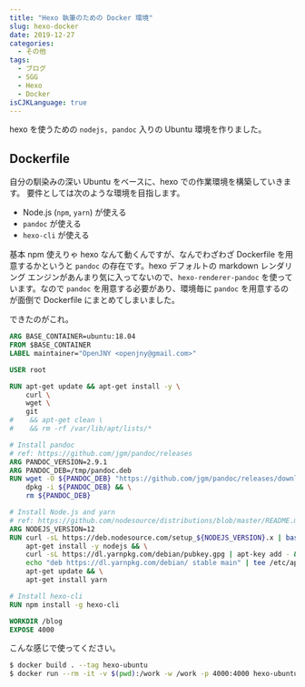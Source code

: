 ```yaml
---
title: "Hexo 執筆のための Docker 環境"
slug: hexo-docker
date: 2019-12-27
categories:
  - その他
tags:
  - ブログ
  - SGG
  - Hexo
  - Docker
isCJKLanguage: true
---
```


hexo を使うための `nodejs, pandoc` 入りの Ubuntu 環境を作りました。

## Dockerfile <!--more-->

自分の馴染みの深い Ubuntu をベースに、hexo での作業環境を構築していきます。
要件としては次のような環境を目指します。

- Node.js (`npm`, `yarn`) が使える
- `pandoc` が使える
- `hexo-cli` が使える

基本 npm 使えりゃ hexo なんて動くんですが、なんでわざわざ Dockerfile を用意するかというと `pandoc` の存在です。hexo デフォルトの markdown レンダリング エンジンがあんまり気に入ってないので、`hexo-renderer-pandoc` を使っています。なので `pandoc` を用意する必要があり、環境毎に `pandoc` を用意するのが面倒で Dockerfile にまとめてしまいました。

できたのがこれ。

```dockerfile
ARG BASE_CONTAINER=ubuntu:18.04
FROM $BASE_CONTAINER
LABEL maintainer="OpenJNY <openjny@gmail.com>"

USER root

RUN apt-get update && apt-get install -y \
    curl \
    wget \
    git 
#    && apt-get clean \
#    && rm -rf /var/lib/apt/lists/*

# Install pandoc
# ref: https://github.com/jgm/pandoc/releases
ARG PANDOC_VERSION=2.9.1
ARG PANDOC_DEB=/tmp/pandoc.deb
RUN wget -O ${PANDOC_DEB} "https://github.com/jgm/pandoc/releases/download/${PANDOC_VERSION}/pandoc-${PANDOC_VERSION}-1-amd64.deb" && \
    dpkg -i ${PANDOC_DEB} && \
    rm ${PANDOC_DEB}

# Install Node.js and yarn
# ref: https://github.com/nodesource/distributions/blob/master/README.md#deb
ARG NODEJS_VERSION=12
RUN curl -sL https://deb.nodesource.com/setup_${NODEJS_VERSION}.x | bash - && \
    apt-get install -y nodejs && \
    curl -sL https://dl.yarnpkg.com/debian/pubkey.gpg | apt-key add - && \
    echo "deb https://dl.yarnpkg.com/debian/ stable main" | tee /etc/apt/sources.list.d/yarn.list && \
    apt-get update && \
    apt-get install yarn

# Install hexo-cli
RUN npm install -g hexo-cli

WORKDIR /blog
EXPOSE 4000
```

こんな感じで使ってください。

```bash
$ docker build . --tag hexo-ubuntu
$ docker run --rm -it -v $(pwd):/work -w /work -p 4000:4000 hexo-ubuntu /bin/bash
```
